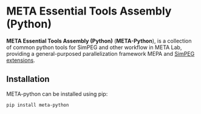 META Essential Tools Assembly (Python)
===========================

**META Essential Tools Assembly (Python)** (**META-Python**),
is a collection of common python tools for SimPEG and other workflow in META Lab,
providing a general-purposed parallelization framework MEPA and [SimPEG extensions](META/scab/readme.md).

Installation
------------
META-python can be installed using pip:

    pip install meta-python